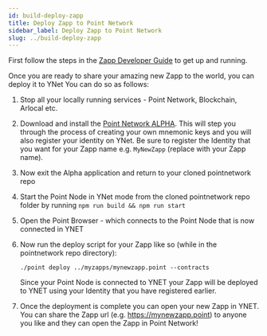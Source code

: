 ```yaml
---
id: build-deploy-zapp
title: Deploy Zapp to Point Network
sidebar_label: Deploy Zapp to Point Network
slug: ../build-deploy-zapp
---
```


First follow the steps in the [Zapp Developer Guide](./build-zapp-developer-guide) to get up and running.

Once you are ready to share your amazing new Zapp to the world, you can deploy it to YNet You can do so as follows:
 
1. Stop all your locally running services - Point Network, Blockchain, Arlocal etc.
1. Download and install the [Point Network ALPHA](https://pointnetwork.io/download). This will step you through the process of creating your own mnemonic keys and you will also register your identity on YNet. Be sure to register the Identity that you want for your Zapp name e.g. `MyNewZapp` (replace with your Zapp name).
1. Now exit the Alpha application and return to your cloned pointnetwork repo
1. Start the Point Node in YNet mode from the cloned pointnetwork repo folder by running `npm run build && npm run start`
1. Open the Point Browser - which connects to the Point Node that is now connected in YNET
1. Now run the deploy script for your Zapp like so (while in the pointnetwork repo directory):

    ```
    ./point deploy ../myzapps/mynewzapp.point --contracts
    ```

    Since your Point Node is connected to YNET your Zapp will be deployed to YNET using your Identity that you have registered earlier.
    
1. Once the deployment is complete you can open your new Zapp in YNET. You can share the Zapp url (e.g. https://mynewzapp.point) to anyone you like and they can open the Zapp in Point Network!